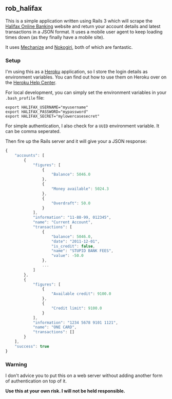 ## rob_halifax

This is a simple application written using Rails 3 which will scrape the [Halifax Online Banking](https://www.halifax-online.co.uk/personal/logon/login.jsp) website and return your account details and latest transactions in a JSON format. It uses a mobile user agent to keep loading times down (as they finally have a mobile site).

It uses [Mechanize](http://mechanize.rubyforge.org/) and [Nokogiri](http://nokogiri.org/), both of which are fantastic.

### Setup

I'm using this as a [Heroku](http://www.heroku.com/) application, so I store the login details as environment variables. You can find out how to use them on Heroku over on the [Heroku Help Center](http://devcenter.heroku.com/articles/config-vars).

For local development, you can simply set the environment variables in your `.bash_profile` file:

	export HALIFAX_USERNAME="myusername"
	export HALIFAX_PASSWORD="mypassword"
	export HALIFAX_SECRET="mylowercasesecret"

For simple authentication, I also check for a `UUID` environment variable. It can be comma seperated.

Then fire up the Rails server and it will give your a JSON response:

```javascript
{
    "accounts": [
        {
            "figures": [
                {
                    "Balance": 5046.0
                },
                {
                    "Money available": 5024.3
                },
                {
                    "Overdraft": 50.0
                }
            ],
            "information": "11-88-99, 012345",
            "name": "Current Account",
            "transactions": [
                {
                    "balance": 5046.0,
                    "date": "2011-12-01",
                    "is_credit": false,
                    "name": "STUPID BANK FEES",
                    "value": -50.0
                },
                ...
            ]
        },
        {
            "figures": [
                {
                    "Available credit": 9100.0
                },
                {
                    "Credit limit": 9100.0
                }
            ],
            "information": "1234 5678 9101 1121",
            "name": "ONE CARD",
            "transactions": []
        }
    ],
    "success": true
}
```

### Warning

I don't advice you to put this on a web server without adding another form of authentication on top of it.

**Use this at your own risk. I will not be held responsible.**